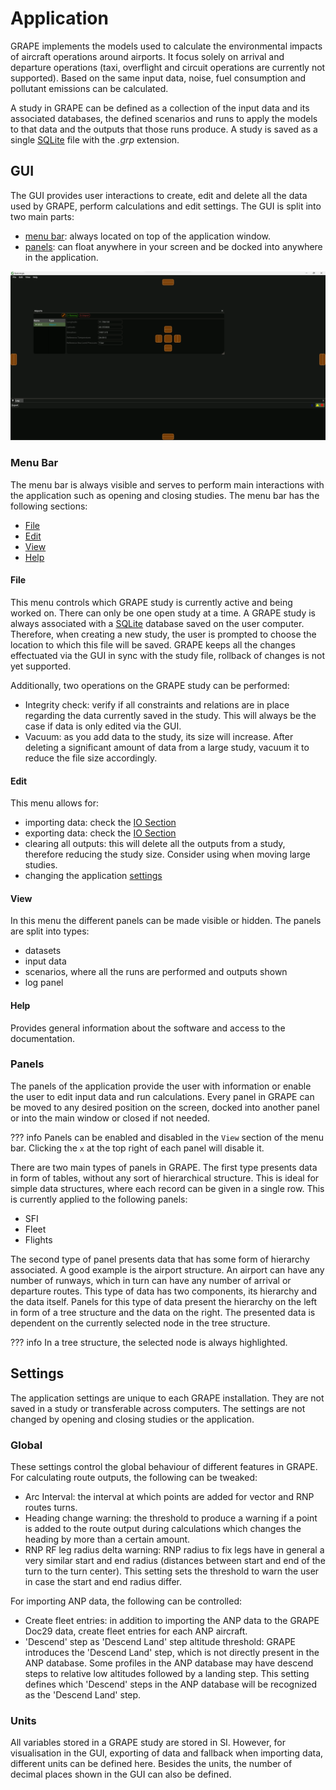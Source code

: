 # Application

GRAPE implements the models used to calculate the environmental impacts of aircraft operations around airports. It focus solely on arrival and departure operations (taxi, overflight and circuit operations are currently not supported). Based on the same input data, noise, fuel consumption and pollutant emissions can be calculated.

A study in GRAPE can be defined as a collection of the input data and its associated databases, the defined scenarios and runs to apply the models to that data and the outputs that those runs produce. A study is saved as a single [SQLite](https://sqlite.org/) file with the *.grp* extension.

## GUI

The GUI provides user interactions to create, edit and delete all the data used by GRAPE, perform calculations and edit settings. The GUI is split into two main parts:

- [menu bar](#menu-bar): always located on top of the application window.
- [panels](#panels): can float anywhere in your screen and be docked into anywhere in the application.

![GRAPE GUI](../Images/Docking.png)

### Menu Bar

The menu bar is always visible and serves to perform main interactions with the application such as opening and closing studies. The menu bar has the following sections:

- [File](#file)
- [Edit](#edit)
- [View](#view)
- [Help](#help)

#### File

This menu controls which GRAPE study is currently active and being worked on. There can only be one open study at a time. A GRAPE study is always associated with a [SQLite](https://sqlite.org/) database saved on the user computer. Therefore, when creating a new study, the user is prompted to choose the location to which this file will be saved. GRAPE keeps all the changes effectuated via the GUI in sync with the study file, rollback of changes is not yet supported.

Additionally, two operations on the GRAPE study can be performed:

- Integrity check: verify if all constraints and relations are in place regarding the data currently saved in the study. This will always be the case if data is only edited via the GUI.
- Vacuum: as you add data to the study, its size will increase. After deleting a significant amount of data from a large study, vacuum it to reduce the file size accordingly.

#### Edit

This menu allows for:

- importing data: check the [IO Section](../IO/index.md)
- exporting data: check the [IO Section](../IO/index.md)
- clearing all outputs: this will delete all the outputs from a study, therefore reducing the study size. Consider using when moving large studies. 
- changing the application [settings](#settings)

#### View

In this menu the different panels can be made visible or hidden. The panels are split into types:

- datasets
- input data
- scenarios, where all the runs are performed and outputs shown
- log panel

#### Help

Provides general information about the software and access to the documentation.

### Panels

The panels of the application provide the user with information or enable the user to edit input data and run calculations. Every panel in GRAPE can be moved to any desired position on the screen, docked into another panel or into the main window or closed if not needed.

??? info
	Panels can be enabled and disabled in the `View` section of the menu bar. Clicking the `x` at the top right of each panel will disable it.

There are two main types of panels in GRAPE. The first type presents data in form of tables, without any sort of hierarchical structure. This is ideal for simple data structures, where each record can be given in a single row. This is currently applied to the following panels:

- SFI
- Fleet
- Flights

The second type of panel presents data that has some form of hierarchy associated. A good example is the airport structure. An airport can have any number of runways, which in turn can have any number of arrival or departure routes. This type of data has two components, its hierarchy and the data itself. Panels for this type of data present the hierarchy on the left in form of a tree structure and the data on the right. The presented data is dependent on the currently selected node in the tree structure.

??? info
	In a tree structure, the selected node is always highlighted.

## Settings

The application settings are unique to each GRAPE installation. They are not saved in a study or transferable across computers. The settings are not changed by opening and closing studies or the application.

### Global

These settings control the global behaviour of different features in GRAPE. For calculating route outputs, the following can be tweaked:

- Arc Interval: the interval at which points are added for vector and RNP routes turns.
- Heading change warning: the threshold to produce a warning if a point is added to the route output during calculations which changes the heading by more than a certain amount.
- RNP RF leg radius delta warning: RNP radius to fix legs have in general a very similar start and end radius (distances between start and end of the turn to the turn center). This setting sets the threshold to warn the user in case the start and end radius differ.

For importing ANP data, the following can be controlled:

- Create fleet entries: in addition to importing the ANP data to the GRAPE Doc29 data, create fleet entries for each ANP aircraft.
- 'Descend' step as 'Descend Land' step altitude threshold: GRAPE introduces the 'Descend Land' step, which is not directly present in the ANP database. Some profiles in the ANP database may have descend steps to relative low altitudes followed by a landing step. This setting defines which 'Descend' steps in the ANP database will be recognized as the 'Descend Land' step.

### Units

All variables stored in a GRAPE study are stored in SI. However, for visualisation in the GUI, exporting of data and fallback when importing data, different units can be defined here. Besides the units, the number of decimal places shown in the GUI can also be defined.

